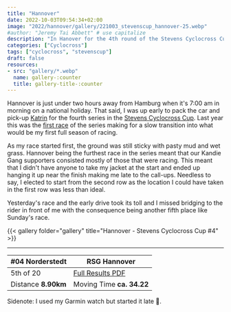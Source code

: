 ```yaml
---
title: "Hannover"
date: 2022-10-03T09:54:34+02:00
image: "2022/hannover/gallery/221003_stevenscup_hannover-25.webp"
#author: "Jeremy Tai Abbett" # use capitalize
description: "In Hanover for the 4th round of the Stevens Cyclocross Cup"
categories: ["Cyclocross"]
tags: ["cyclocross", "stevenscup"]
draft: false
resources: 
- src: "gallery/*.webp"
  name: gallery-:counter
  title: gallery-title-:counter
---
```

Hannover is just under two hours away from Hamburg when it's 7:00 am in morning on a national holiday. That said, I was up early to pack the car and pick-up [Katrin](https://www.instagram.com/clara_bow/) for the fourth series in the [Stevens Cyclocross Cup](https://my.raceresult.com/groups/5068/). Last year this was the [first race](https://offtheback.in/2021/hannover/) of the series making for a slow transition into what would be my first full season of racing.

As my race started first, the ground was still sticky with pasty mud and wet grass. Hannover being the furthest race in the series meant that our Kandie Gang supporters consisted mostly of those that were racing. This meant that I didn't have anyone to take my jacket at the start and ended up hanging it up near the finish making me late to the call-ups. Needless to say, I elected to start from the second row as the location I could have taken in the first row was less than ideal.

Yesterday's race and the early drive took its toll and I missed bridging to the rider in front of me with the consequence being another fifth place like Sunday's race.

{{< gallery folder="gallery" title="Hannover - Stevens Cyclocross Cup #4" >}}

---
| #04 Norderstedt | RSG Hannover |
| ----------- | ----------- |
| 5th of 20 | [Full Results PDF](20221003_04_hannover_te.pdf) |
| Distance **8.90km** | Moving Time **ca. 34.22** |

Sidenote: I used my Garmin watch but started it late 🤷.
